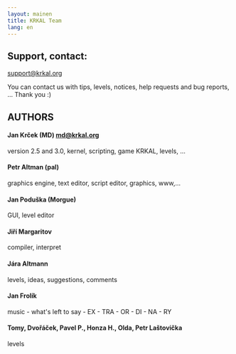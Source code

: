 ```yaml
---
layout: mainen
title: KRKAL Team
lang: en
---
```

## Support, contact:
support@krkal.org

You can contact us with tips, levels, notices, help requests 
and bug reports, ... Thank you :)

## AUTHORS

####  Jan Krček (MD) md@krkal.org
version 2.5 and 3.0, kernel, scripting, game KRKAL, levels, ...

####  Petr Altman (pal)
graphics engine, text editor, script editor, graphics, www,...

####  Jan Poduška (Morgue)
GUI, level editor

####  Jiří Margaritov
compiler, interpret

####  Jára Altmann
levels, ideas, suggestions, comments

####  Jan Frolík
music - what's left to say - EX - TRA - OR - DI - NA - RY

####  Tomy, Dvořáček, Pavel P., Honza H., Olda, Petr Laštovička
levels

